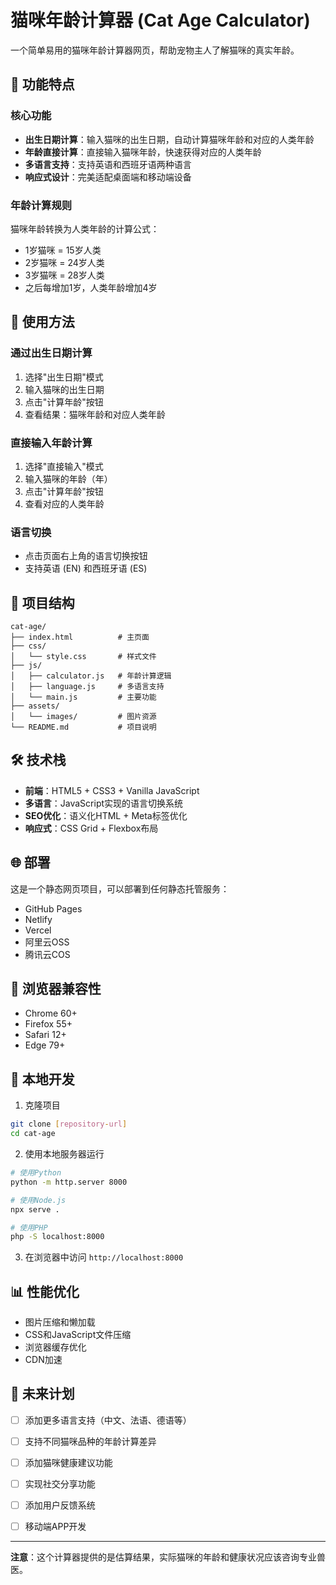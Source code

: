 # 猫咪年龄计算器 (Cat Age Calculator)

一个简单易用的猫咪年龄计算器网页，帮助宠物主人了解猫咪的真实年龄。

## 🌟 功能特点

### 核心功能
- **出生日期计算**：输入猫咪的出生日期，自动计算猫咪年龄和对应的人类年龄
- **年龄直接计算**：直接输入猫咪年龄，快速获得对应的人类年龄
- **多语言支持**：支持英语和西班牙语两种语言
- **响应式设计**：完美适配桌面端和移动端设备

### 年龄计算规则
猫咪年龄转换为人类年龄的计算公式：
- 1岁猫咪 = 15岁人类
- 2岁猫咪 = 24岁人类
- 3岁猫咪 = 28岁人类
- 之后每增加1岁，人类年龄增加4岁

## 🚀 使用方法

### 通过出生日期计算
1. 选择"出生日期"模式
2. 输入猫咪的出生日期
3. 点击"计算年龄"按钮
4. 查看结果：猫咪年龄和对应人类年龄

### 直接输入年龄计算
1. 选择"直接输入"模式
2. 输入猫咪的年龄（年）
3. 点击"计算年龄"按钮
4. 查看对应的人类年龄

### 语言切换
- 点击页面右上角的语言切换按钮
- 支持英语 (EN) 和西班牙语 (ES)

## 📁 项目结构

```
cat-age/
├── index.html          # 主页面
├── css/
│   └── style.css       # 样式文件
├── js/
│   ├── calculator.js   # 年龄计算逻辑
│   ├── language.js     # 多语言支持
│   └── main.js         # 主要功能
├── assets/
│   └── images/         # 图片资源
└── README.md           # 项目说明
```

## 🛠️ 技术栈

- **前端**：HTML5 + CSS3 + Vanilla JavaScript
- **多语言**：JavaScript实现的语言切换系统
- **SEO优化**：语义化HTML + Meta标签优化
- **响应式**：CSS Grid + Flexbox布局




## 🌐 部署

这是一个静态网页项目，可以部署到任何静态托管服务：

- GitHub Pages
- Netlify
- Vercel
- 阿里云OSS
- 腾讯云COS

## 📱 浏览器兼容性

- Chrome 60+
- Firefox 55+
- Safari 12+
- Edge 79+

## 🔧 本地开发

1. 克隆项目
```bash
git clone [repository-url]
cd cat-age
```

2. 使用本地服务器运行
```bash
# 使用Python
python -m http.server 8000

# 使用Node.js
npx serve .

# 使用PHP
php -S localhost:8000
```

3. 在浏览器中访问 `http://localhost:8000`

## 📊 性能优化

- 图片压缩和懒加载
- CSS和JavaScript文件压缩
- 浏览器缓存优化
- CDN加速

## 🔮 未来计划

- [ ] 添加更多语言支持（中文、法语、德语等）
- [ ] 支持不同猫咪品种的年龄计算差异
- [ ] 添加猫咪健康建议功能
- [ ] 实现社交分享功能
- [ ] 添加用户反馈系统
- [ ] 移动端APP开发



---

**注意**：这个计算器提供的是估算结果，实际猫咪的年龄和健康状况应该咨询专业兽医。 
